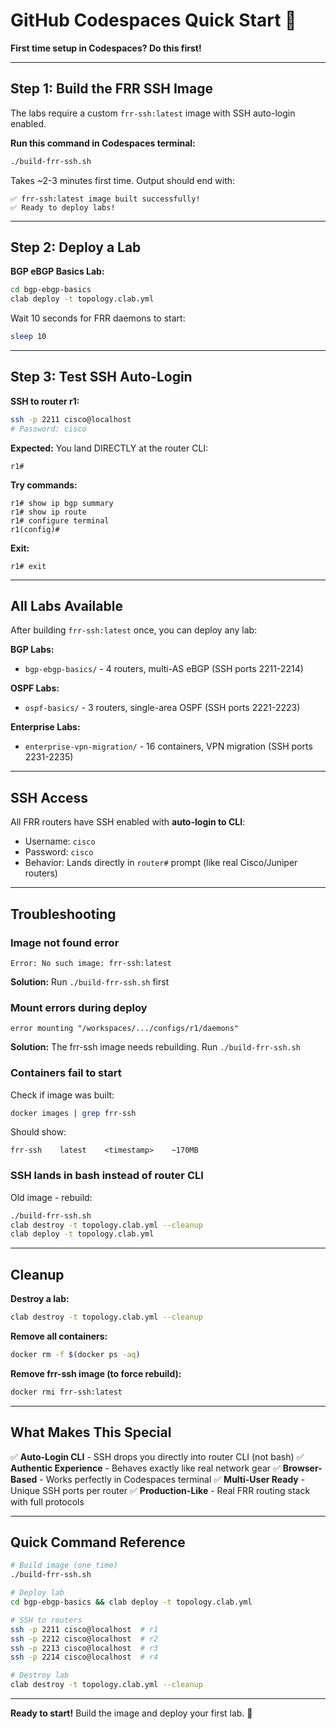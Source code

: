# GitHub Codespaces Quick Start 🚀

**First time setup in Codespaces? Do this first!**

---

## Step 1: Build the FRR SSH Image

The labs require a custom `frr-ssh:latest` image with SSH auto-login enabled.

**Run this command in Codespaces terminal:**
```bash
./build-frr-ssh.sh
```

Takes ~2-3 minutes first time. Output should end with:
```
✅ frr-ssh:latest image built successfully!
✅ Ready to deploy labs!
```

---

## Step 2: Deploy a Lab

**BGP eBGP Basics Lab:**
```bash
cd bgp-ebgp-basics
clab deploy -t topology.clab.yml
```

Wait 10 seconds for FRR daemons to start:
```bash
sleep 10
```

---

## Step 3: Test SSH Auto-Login

**SSH to router r1:**
```bash
ssh -p 2211 cisco@localhost
# Password: cisco
```

**Expected:** You land DIRECTLY at the router CLI:
```
r1#
```

**Try commands:**
```
r1# show ip bgp summary
r1# show ip route
r1# configure terminal
r1(config)#
```

**Exit:**
```
r1# exit
```

---

## All Labs Available

After building `frr-ssh:latest` once, you can deploy any lab:

**BGP Labs:**
- `bgp-ebgp-basics/` - 4 routers, multi-AS eBGP (SSH ports 2211-2214)

**OSPF Labs:**
- `ospf-basics/` - 3 routers, single-area OSPF (SSH ports 2221-2223)

**Enterprise Labs:**
- `enterprise-vpn-migration/` - 16 containers, VPN migration (SSH ports 2231-2235)

---

## SSH Access

All FRR routers have SSH enabled with **auto-login to CLI**:
- Username: `cisco`
- Password: `cisco`
- Behavior: Lands directly in `router#` prompt (like real Cisco/Juniper routers)

---

## Troubleshooting

### Image not found error
```
Error: No such image: frr-ssh:latest
```

**Solution:** Run `./build-frr-ssh.sh` first

### Mount errors during deploy
```
error mounting "/workspaces/.../configs/r1/daemons"
```

**Solution:** The frr-ssh image needs rebuilding. Run `./build-frr-ssh.sh`

### Containers fail to start
Check if image was built:
```bash
docker images | grep frr-ssh
```

Should show:
```
frr-ssh    latest    <timestamp>    ~170MB
```

### SSH lands in bash instead of router CLI
Old image - rebuild:
```bash
./build-frr-ssh.sh
clab destroy -t topology.clab.yml --cleanup
clab deploy -t topology.clab.yml
```

---

## Cleanup

**Destroy a lab:**
```bash
clab destroy -t topology.clab.yml --cleanup
```

**Remove all containers:**
```bash
docker rm -f $(docker ps -aq)
```

**Remove frr-ssh image (to force rebuild):**
```bash
docker rmi frr-ssh:latest
```

---

## What Makes This Special

✅ **Auto-Login CLI** - SSH drops you directly into router CLI (not bash)
✅ **Authentic Experience** - Behaves exactly like real network gear
✅ **Browser-Based** - Works perfectly in Codespaces terminal
✅ **Multi-User Ready** - Unique SSH ports per router
✅ **Production-Like** - Real FRR routing stack with full protocols

---

## Quick Command Reference

```bash
# Build image (one time)
./build-frr-ssh.sh

# Deploy lab
cd bgp-ebgp-basics && clab deploy -t topology.clab.yml

# SSH to routers
ssh -p 2211 cisco@localhost  # r1
ssh -p 2212 cisco@localhost  # r2
ssh -p 2213 cisco@localhost  # r3
ssh -p 2214 cisco@localhost  # r4

# Destroy lab
clab destroy -t topology.clab.yml --cleanup
```

---

**Ready to start!** Build the image and deploy your first lab. 🎉
